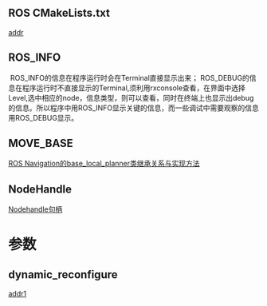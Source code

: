 ## ROS CMakeLists.txt
[addr](https://blog.csdn.net/lcc816/article/details/82955065)

## ROS_INFO
​	ROS_INFO的信息在程序运行时会在Terminal直接显示出来；
​	ROS_DEBUG的信息在程序运行时不直接显示的Terminal,须利用rxconsole查看，在界面中选择Level,选中相应的node，信息类型，则可以查看，同时在终端上也显示出debug的信息。
​	所以程序中用ROS_INFO显示关键的信息，而一些调试中需要观察的信息用ROS_DEBUG显示。

## MOVE_BASE
[ROS Navigation的base_local_planner类继承关系与实现方法](http://www.yanglajiao.com/article/Nksjc/78832665)



## NodeHandle
[Nodehandle句柄](https://www.cnblogs.com/kerngeeksund/p/11184398.html)


# 参数

## dynamic_reconfigure
[addr1](https://blog.csdn.net/l1216766050/article/details/79575423)
